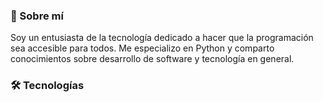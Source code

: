 ### 🚀 Sobre mí

Soy un entusiasta de la tecnología dedicado a hacer que la programación sea accesible para todos. 
Me especializo en Python y comparto conocimientos sobre desarrollo de software y tecnología en general.

### 🛠 Tecnologías
